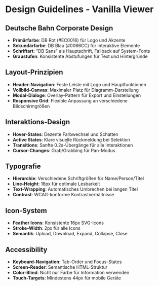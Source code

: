 # Design Guidelines - Vanilla Viewer

## Deutsche Bahn Corporate Design
- **Primärfarbe**: DB Rot (#EC0016) für Logo und Akzente
- **Sekundärfarbe**: DB Blau (#0066CC) für interaktive Elemente
- **Schriftart**: "DB Sans" als Hauptschrift, Fallback auf System-Fonts
- **Graustufen**: Konsistente Abstufungen für Text und Hintergründe

## Layout-Prinzipien
- **Header-Navigation**: Feste Leiste mit Logo und Hauptfunktionen
- **Vollbild-Canvas**: Maximaler Platz für Diagramm-Darstellung
- **Modal-Dialoge**: Overlay-Pattern für Export und Einstellungen
- **Responsive Grid**: Flexible Anpassung an verschiedene Bildschirmgrößen

## Interaktions-Design
- **Hover-States**: Dezente Farbwechsel und Schatten
- **Active States**: Klare visuelle Rückmeldung bei Selektion
- **Transitions**: Sanfte 0.2s-Übergänge für alle Interaktionen
- **Cursor-Changes**: Grab/Grabbing für Pan-Modus

## Typografie
- **Hierarchie**: Verschiedene Schriftgrößen für Name/Person/Titel
- **Line-Height**: 16px für optimale Lesbarkeit
- **Text-Wrapping**: Automatisches Umbrechen bei langen Titel
- **Contrast**: WCAG-konforme Kontrastverhältnisse

## Icon-System
- **Feather Icons**: Konsistente 16px SVG-Icons
- **Stroke-Width**: 2px für alle Icons
- **Semantik**: Upload, Download, Expand, Collapse, Close

## Accessibility
- **Keyboard-Navigation**: Tab-Order und Focus-States
- **Screen-Reader**: Semantische HTML-Struktur
- **Color-Blind**: Nicht nur Farbe für Information verwenden
- **Touch-Targets**: Mindestens 44px für mobile Geräte